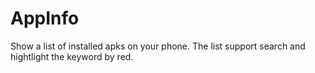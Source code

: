 # AppInfo
Show a list of installed apks on your phone. The list support search and hightlight the keyword by red.

